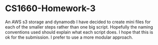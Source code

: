 # CS1660-Homework-3
An AWS s3 storage and dynamodb
I have decided to create mini files for each of the smaller steps rather than one big script. Hopefully the naming conventions used should explain what each script does. I hope that this is ok for the submission. I prefer to use a more modular approach.
